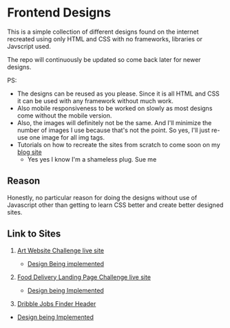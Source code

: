 # Frontend Designs

This is a simple collection of different designs found on the internet recreated using only HTML and CSS with no frameworks, libraries or Javscript used.

The repo will continuously be updated so come back later for newer designs.

PS:
- The designs can be reused as you please. Since it is all HTML and CSS it can be used with any framework without much work.
- Also mobile responsiveness to be worked on slowly as most designs come without the mobile version.
- Also, the images will definitely not be the same. And I'll minimize the number of images I use because that's not the point. So yes, I'll just re-use one image for all img tags.
- Tutorials on how to recreate the sites from scratch to come soon on my [blog site](https://wesleyblog.netlify.app/)
  - Yes yes I know I'm a shameless plug. Sue me

## Reason

Honestly, no particular reason for doing the designs without use of Javascript other than getting to learn CSS better and create better designed sites.

## Link to Sites
1. [Art Website Challenge live site](https://frontend-designs-1.netlify.app)
    - [Design Being implemented](https://www.behance.net/gallery/110271195/Art-Agency-Website)
  
2. [Food Delivery Landing Page Challenge live site](https://frontend-designs-2.netlify.app)
    - [Design being Implemented](https://www.behance.net/gallery/107808949/Food-Delivery-Landing-page)

3. [Dribble Jobs Finder Header](https://frontend-designs-3.netlify.app)
  - [Design being Implemented](https://dribbble.com/shots/15166906-Jobs-Finder)
